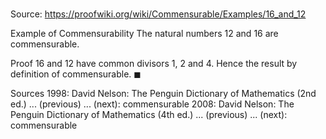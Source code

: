 # 

Source: https://proofwiki.org/wiki/Commensurable/Examples/16_and_12

Example of Commensurability
The natural numbers $12$ and $16$ are commensurable.


Proof
$16$ and $12$ have common divisors $1$, $2$ and $4$.
Hence the result by definition of commensurable.
$\blacksquare$


Sources
1998: David Nelson: The Penguin Dictionary of Mathematics (2nd ed.) ... (previous) ... (next): commensurable
2008: David Nelson: The Penguin Dictionary of Mathematics (4th ed.) ... (previous) ... (next): commensurable




